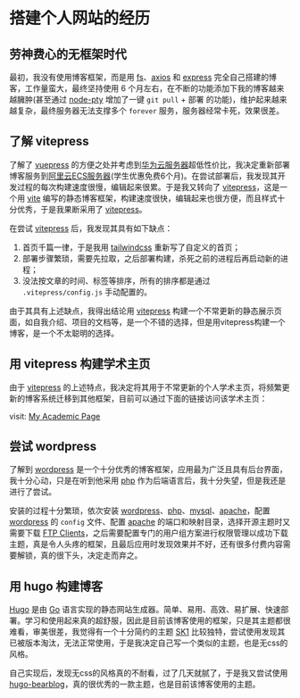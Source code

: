 # 搭建个人网站的经历

## 劳神费心的无框架时代

最初，我没有使用博客框架，而是用 [fs](https://nodejs.org/api/fs.html)、[axios](https://axios-http.com/) 和 [express](http://expressjs.com/) 完全自己搭建的博客，工作量蛮大，最终坚持使用 6 个月左右，在不断的功能添加下我的博客越来越臃肿(甚至通过 [node-pty](https://www.npmjs.com/package/node-pty) 增加了一键 `git pull` + 部署 的功能)，维护起来越来越复杂，最终服务器无法支撑多个 `forever` 服务，服务器经常卡死，效果很差。

## 了解 vitepress 

了解了 [vuepress](https://vuepress.vuejs.org/) 的方便之处并考虑到[华为云服务器](https://www.huaweicloud.com/product/ecs.html)超低性价比，我决定重新部署博客服务到[阿里云ECS服务器](https://www.aliyun.com/product/ecs)(学生优惠免费6个月)。在尝试部署后，我发现其开发过程的每次构建速度很慢，编辑起来很累。于是我又转向了 [vitepress](https://vitepress.dev/)，这是一个用 [vite](https://vitejs.dev/) 编写的静态博客框架，构建速度很快，编辑起来也很方便，而且样式十分优秀，于是我果断采用了 [vitepress](https://vitepress.dev/)。

在尝试 [vitepress](https://vitepress.dev/) 后，我发现其具有如下缺点：

1. 首页千篇一律，于是我用 [tailwindcss](https://tailwindcss.com/) 重新写了自定义的首页；
2. 部署步骤繁琐，需要先拉取，之后部署构建，杀死之前的进程后再启动新的进程；
3. 没法按文章的时间、标签等排序，所有的排序都是通过 `.vitepress/config.js` 手动配置的。

由于其具有上述缺点，我得出结论用 [vitepress](https://vitepress.dev/) 构建一个不常更新的静态展示页面，如自我介绍、项目的文档等，是一个不错的选择，但是用vitepress构建一个博客，是一个不太聪明的选择。

## 用 vitepress 构建学术主页

由于 [vitepress](https://vitepress.dev/) 的上述特点，我决定将其用于不常更新的个人学术主页，将频繁更新的博客系统迁移到其他框架，目前可以通过下面的链接访问该学术主页：

visit: [My Academic Page](http://8.130.118.34/)

## 尝试 wordpress

了解到 [wordpress](https://wordpress.com/) 是一个十分优秀的博客框架，应用最为广泛且具有后台界面，我十分心动，只是在听到他采用 [php](https://www.php.net/) 作为后端语言后，我十分失望，但是我还是进行了尝试。

安装的过程十分繁琐，依次安装 [wordpress](https://wordpress.com/)、[php](https://www.php.net/)、[mysql](https://www.mysql.com/)、[apache](https://httpd.apache.org/)，配置 [wordpress](https://wordpress.com/) 的 `config` 文件、配置 [apache](https://httpd.apache.org/) 的端口和映射目录，选择开源主题时又需要下载 [FTP Clients](https://wordpress.org/documentation/article/ftp-clients/)，之后需要配置专门的用户组方案进行权限管理以成功下载主题，真是令人头疼的框架，且最后应用时发现效果并不好，还有很多付费内容需要解锁，真的很下头，决定走而弃之。

## 用 hugo 构建博客

[Hugo](https://gohugo.io/) 是由 [Go](https://golang.google.cn/) 语言实现的静态网站生成器。简单、易用、高效、易扩展、快速部署。学习和使用起来真的超舒服，因此是目前该博客使用的框架，只是其主题都很难看，审美很差，我觉得有一个十分简约的主题 [SK1](https://themes.gohugo.io/themes/hugo-theme-sk1/) 比较独特，尝试使用发现其已被版本淘汰，无法正常使用，于是我决定自己写一个类似的主题，也是无css的风格。

自己实现后，发现无css的风格真的不耐看，过了几天就腻了，于是我又尝试使用 [hugo-bearblog](https://themes.gohugo.io/themes/hugo-bearblog/)，真的很优秀的一款主题，也是目前该博客使用的主题。